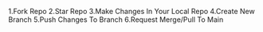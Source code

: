 1.Fork Repo
2.Star Repo
3.Make Changes In Your Local Repo 
4.Create New Branch
5.Push Changes To Branch
6.Request Merge/Pull To Main
